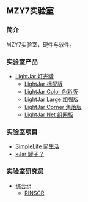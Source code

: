 ## MZY7实验室

### 简介
MZY7实验室，硬件与软件。

### 实验室产品
- [LightJar 灯光罐](products/lightjar)
   - [LightJar 标配版](products/lightjar#lightjar-2)
   - [LightJar Color 色彩版](products/lightjar#lightjar-color)
   - [LightJar Large 加强版](products/lightjar#lightjar-large)
   - [LightJar Corner 角落版](products/lightjar#lightjar-corner)
   - [LightJar Net 组网版](products/lightjar#lightjar-net)

### 实验室项目
- [SimpleLife 简生活](projects/simple-life)
- [xJar 罐子？](projects/xjar)

### 实验室研究员
- 综合组
   - [RINSCR](https://github.com/rinscr3003)
